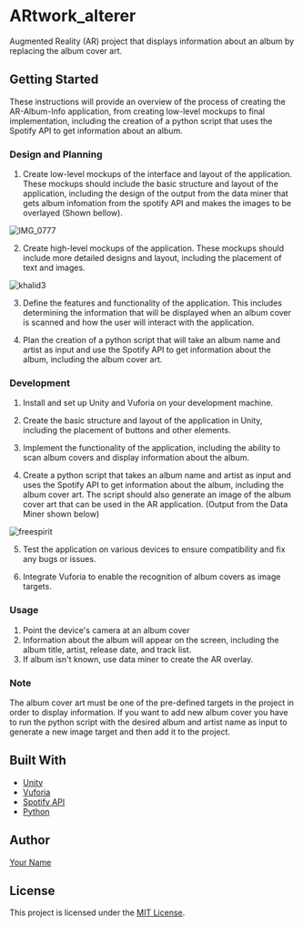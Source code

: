 # ARtwork_alterer

Augmented Reality (AR) project that displays information about an album by replacing the album cover art.

## Getting Started

These instructions will provide an overview of the process of creating the AR-Album-Info application, from creating low-level mockups to final implementation, including the creation of a python script that uses the Spotify API to get information about an album.

### Design and Planning

1. Create low-level mockups of the interface and layout of the application. These mockups should include the basic structure and layout of the application, including the design of the output from the data miner that gets album infomation from the spotify API and makes the images to be overlayed (Shown bellow).

![IMG_0777](https://user-images.githubusercontent.com/72411761/215361121-a4d0629c-7e7a-4302-af37-36ca97944972.png)

2. Create high-level mockups of the application. These mockups should include more detailed designs and layout, including the placement of text and images.

![khalid3](https://user-images.githubusercontent.com/72411761/215360898-90d3ba97-5b31-4c4c-87b2-e852802f00ea.png)

3. Define the features and functionality of the application. This includes determining the information that will be displayed when an album cover is scanned and how the user will interact with the application.

4. Plan the creation of a python script that will take an album name and artist as input and use the Spotify API to get information about the album, including the album cover art.

### Development

1. Install and set up Unity and Vuforia on your development machine.

2. Create the basic structure and layout of the application in Unity, including the placement of buttons and other elements.

3. Implement the functionality of the application, including the ability to scan album covers and display information about the album.

4. Create a python script that takes an album name and artist as input and uses the Spotify API to get information about the album, including the album cover art. The script should also generate an image of the album cover art that can be used in the AR application.
(Output from the Data Miner shown below)

![freespirit](https://user-images.githubusercontent.com/72411761/215361127-ae7a0cce-5605-408b-b34a-90280685ffb3.png)

5. Test the application on various devices to ensure compatibility and fix any bugs or issues.

6. Integrate Vuforia to enable the recognition of album covers as image targets.


### Usage

1. Point the device's camera at an album cover
2. Information about the album will appear on the screen, including the album title, artist, release date, and track list.
3. If album isn't known, use data miner to create the AR overlay.

### Note

The album cover art must be one of the pre-defined targets in the project in order to display information. If you want to add new album cover you have to run the python script with the desired album and artist name as input to generate a new image target and then add it to the project.

## Built With

- [Unity](https://unity.com/)
- [Vuforia](https://developer.vuforia.com/)
- [Spotify API](https://developer.spotify.com/)
- [Python](https://www.python.org/)

## Author

[Your Name](https://github.com/yourusername)

## License

This project is licensed under the [MIT License](LICENSE).
